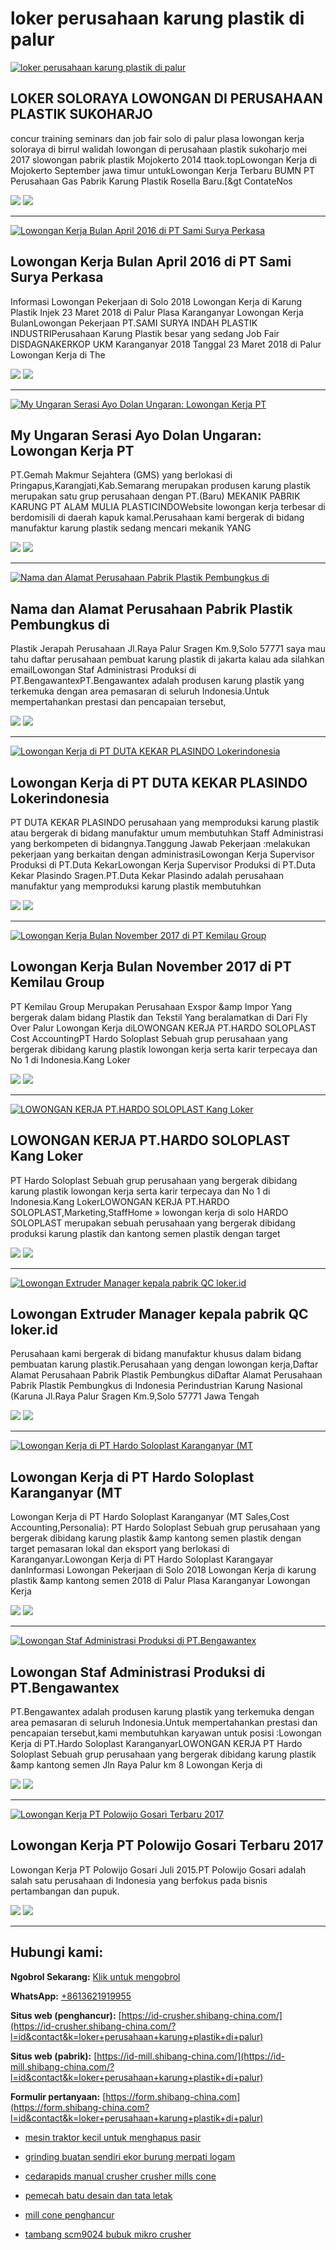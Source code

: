 # loker perusahaan karung plastik di palur

<a href="https://swt.shibang-china.com/?l=id&img&k=loker+perusahaan+karung+plastik+di+palur" target="_blank">![loker perusahaan karung plastik di palur](http://static.shibang-china.com/all-800x300/997.jpg)</a>

## LOKER SOLORAYA LOWONGAN DI PERUSAHAAN PLASTIK SUKOHARJO
concur training seminars dan job fair solo di palur plasa lowongan kerja soloraya di birrul walidah lowongan di perusahaan plastik sukoharjo mei 2017 slowongan pabrik plastik Mojokerto 2014 ttaok.topLowongan Kerja di Mojokerto September jawa timur untukLowongan Kerja Terbaru BUMN PT Perusahaan Gas Pabrik Karung Plastik Rosella Baru.[&gt ContateNos


<a href="https://whatsapp.shibangsoft.com/WhatsApp.php" target="_blank" title="WhatsApp">![](http://static.shibang-china.com/icon/whatsapp.png)</a> <a href="https://swt.shibang-china.com/?l=id&icon&k=loker+perusahaan+karung+plastik+di+palur" target="_blank">![](http://static.shibang-china.com/icon/chat-id.png)</a>

---

<a href="https://swt.shibang-china.com/?l=id&img&k=loker+perusahaan+karung+plastik+di+palur" target="_blank">![Lowongan Kerja Bulan April 2016 di PT Sami Surya Perkasa](http://static.shibang-china.com/all-800x300/707.jpg)</a>

## Lowongan Kerja Bulan April 2016 di PT Sami Surya Perkasa
Informasi Lowongan Pekerjaan di Solo 2018 Lowongan Kerja di Karung Plastik Injek 23 Maret 2018 di Palur Plasa Karanganyar Lowongan Kerja BulanLowongan Pekerjaan PT.SAMI SURYA INDAH PLASTIK INDUSTRIPerusahaan Karung Plastik besar yang sedang Job Fair DISDAGNAKERKOP UKM Karanganyar 2018 Tanggal 23 Maret 2018 di Palur Lowongan Kerja di The


<a href="https://whatsapp.shibangsoft.com/WhatsApp.php" target="_blank" title="WhatsApp">![](http://static.shibang-china.com/icon/whatsapp.png)</a> <a href="https://swt.shibang-china.com/?l=id&icon&k=loker+perusahaan+karung+plastik+di+palur" target="_blank">![](http://static.shibang-china.com/icon/chat-id.png)</a>

---

<a href="https://swt.shibang-china.com/?l=id&img&k=loker+perusahaan+karung+plastik+di+palur" target="_blank">![My Ungaran Serasi Ayo Dolan Ungaran: Lowongan Kerja PT](http://static.shibang-china.com/all-800x300/1516.jpg)</a>

## My Ungaran Serasi Ayo Dolan Ungaran: Lowongan Kerja PT
PT.Gemah Makmur Sejahtera (GMS) yang berlokasi di Pringapus,Karangjati,Kab.Semarang merupakan produsen karung plastik merupakan satu grup perusahaan dengan PT.(Baru) MEKANIK PABRIK KARUNG PT ALAM MULIA PLASTICINDOWebsite lowongan kerja terbesar di berdomisili di daerah kapuk kamal.Perusahaan kami bergerak di bidang manufaktur karung plastik sedang mencari mekanik YANG


<a href="https://whatsapp.shibangsoft.com/WhatsApp.php" target="_blank" title="WhatsApp">![](http://static.shibang-china.com/icon/whatsapp.png)</a> <a href="https://swt.shibang-china.com/?l=id&icon&k=loker+perusahaan+karung+plastik+di+palur" target="_blank">![](http://static.shibang-china.com/icon/chat-id.png)</a>

---

<a href="https://swt.shibang-china.com/?l=id&img&k=loker+perusahaan+karung+plastik+di+palur" target="_blank">![Nama dan Alamat Perusahaan Pabrik Plastik Pembungkus di](http://static.shibang-china.com/all-800x300/257.jpg)</a>

## Nama dan Alamat Perusahaan Pabrik Plastik Pembungkus di
Plastik Jerapah Perusahaan Jl.Raya Palur Sragen Km.9,Solo 57771 saya mau tahu daftar perusahaan pembuat karung plastik di jakarta kalau ada silahkan emailLowongan Staf Administrasi Produksi di PT.BengawantexPT.Bengawantex adalah produsen karung plastik yang terkemuka dengan area pemasaran di seluruh Indonesia.Untuk mempertahankan prestasi dan pencapaian tersebut,


<a href="https://whatsapp.shibangsoft.com/WhatsApp.php" target="_blank" title="WhatsApp">![](http://static.shibang-china.com/icon/whatsapp.png)</a> <a href="https://swt.shibang-china.com/?l=id&icon&k=loker+perusahaan+karung+plastik+di+palur" target="_blank">![](http://static.shibang-china.com/icon/chat-id.png)</a>

---

<a href="https://swt.shibang-china.com/?l=id&img&k=loker+perusahaan+karung+plastik+di+palur" target="_blank">![Lowongan Kerja di PT DUTA KEKAR PLASINDO Lokerindonesia](http://static.shibang-china.com/all-800x300/121.jpg)</a>

## Lowongan Kerja di PT DUTA KEKAR PLASINDO Lokerindonesia
PT DUTA KEKAR PLASINDO perusahaan yang memproduksi karung plastik atau bergerak di bidang manufaktur umum membutuhkan Staff Administrasi yang berkompeten di bidangnya.Tanggung Jawab Pekerjaan :melakukan pekerjaan yang berkaitan dengan administrasiLowongan Kerja Supervisor Produksi di PT.Duta KekarLowongan Kerja Supervisor Produksi di PT.Duta Kekar Plasindo Sragen.PT.Duta Kekar Plasindo adalah perusahaan manufaktur yang memproduksi karung plastik membutuhkan


<a href="https://whatsapp.shibangsoft.com/WhatsApp.php" target="_blank" title="WhatsApp">![](http://static.shibang-china.com/icon/whatsapp.png)</a> <a href="https://swt.shibang-china.com/?l=id&icon&k=loker+perusahaan+karung+plastik+di+palur" target="_blank">![](http://static.shibang-china.com/icon/chat-id.png)</a>

---

<a href="https://swt.shibang-china.com/?l=id&img&k=loker+perusahaan+karung+plastik+di+palur" target="_blank">![Lowongan Kerja Bulan November 2017 di PT Kemilau Group](http://static.shibang-china.com/all-800x300/1105.jpg)</a>

## Lowongan Kerja Bulan November 2017 di PT Kemilau Group
PT Kemilau Group Merupakan Perusahaan Exspor &amp Impor Yang bergerak dalam bidang Plastik dan Tekstil Yang beralamatkan di Dari Fly Over Palur Lowongan Kerja diLOWONGAN KERJA PT.HARDO SOLOPLAST Cost AccountingPT Hardo Soloplast Sebuah grup perusahaan yang bergerak dibidang karung plastik lowongan kerja serta karir terpecaya dan No 1 di Indonesia.Kang Loker


<a href="https://whatsapp.shibangsoft.com/WhatsApp.php" target="_blank" title="WhatsApp">![](http://static.shibang-china.com/icon/whatsapp.png)</a> <a href="https://swt.shibang-china.com/?l=id&icon&k=loker+perusahaan+karung+plastik+di+palur" target="_blank">![](http://static.shibang-china.com/icon/chat-id.png)</a>

---

<a href="https://swt.shibang-china.com/?l=id&img&k=loker+perusahaan+karung+plastik+di+palur" target="_blank">![LOWONGAN KERJA PT.HARDO SOLOPLAST Kang Loker](http://static.shibang-china.com/all-800x300/503.jpg)</a>

## LOWONGAN KERJA PT.HARDO SOLOPLAST Kang Loker
PT Hardo Soloplast Sebuah grup perusahaan yang bergerak dibidang karung plastik lowongan kerja serta karir terpecaya dan No 1 di Indonesia.Kang LokerLOWONGAN KERJA PT.HARDO SOLOPLAST,Marketing,StaffHome » lowongan kerja di solo HARDO SOLOPLAST merupakan sebuah perusahaan yang bergerak dibidang produksi karung plastik dan kantong semen plastik dengan target


<a href="https://whatsapp.shibangsoft.com/WhatsApp.php" target="_blank" title="WhatsApp">![](http://static.shibang-china.com/icon/whatsapp.png)</a> <a href="https://swt.shibang-china.com/?l=id&icon&k=loker+perusahaan+karung+plastik+di+palur" target="_blank">![](http://static.shibang-china.com/icon/chat-id.png)</a>

---

<a href="https://swt.shibang-china.com/?l=id&img&k=loker+perusahaan+karung+plastik+di+palur" target="_blank">![Lowongan Extruder Manager kepala pabrik QC loker.id](http://static.shibang-china.com/all-800x300/836.jpg)</a>

## Lowongan Extruder Manager kepala pabrik QC loker.id
Perusahaan kami bergerak di bidang manufaktur khusus dalam bidang pembuatan karung plastik.Perusahaan yang dengan lowongan kerja,Daftar Alamat Perusahaan Pabrik Plastik Pembungkus diDaftar Alamat Perusahaan Pabrik Plastik Pembungkus di Indonesia Perindustrian Karung Nasional (Karuna Jl.Raya Palur Sragen Km.9,Solo 57771 Jawa Tengah


<a href="https://whatsapp.shibangsoft.com/WhatsApp.php" target="_blank" title="WhatsApp">![](http://static.shibang-china.com/icon/whatsapp.png)</a> <a href="https://swt.shibang-china.com/?l=id&icon&k=loker+perusahaan+karung+plastik+di+palur" target="_blank">![](http://static.shibang-china.com/icon/chat-id.png)</a>

---

<a href="https://swt.shibang-china.com/?l=id&img&k=loker+perusahaan+karung+plastik+di+palur" target="_blank">![Lowongan Kerja di PT Hardo Soloplast Karanganyar (MT](http://static.shibang-china.com/all-800x300/1105.jpg)</a>

## Lowongan Kerja di PT Hardo Soloplast Karanganyar (MT
Lowongan Kerja di PT Hardo Soloplast Karanganyar (MT Sales,Cost Accounting,Personalia): PT Hardo Soloplast Sebuah grup perusahaan yang bergerak dibidang karung plastik &amp kantong semen plastik dengan target pemasaran lokal dan eksport yang berlokasi di Karanganyar.Lowongan Kerja di PT Hardo Soloplast Karangayar danInformasi Lowongan Pekerjaan di Solo 2018 Lowongan Kerja di karung plastik &amp kantong semen 2018 di Palur Plasa Karanganyar Lowongan Kerja


<a href="https://whatsapp.shibangsoft.com/WhatsApp.php" target="_blank" title="WhatsApp">![](http://static.shibang-china.com/icon/whatsapp.png)</a> <a href="https://swt.shibang-china.com/?l=id&icon&k=loker+perusahaan+karung+plastik+di+palur" target="_blank">![](http://static.shibang-china.com/icon/chat-id.png)</a>

---

<a href="https://swt.shibang-china.com/?l=id&img&k=loker+perusahaan+karung+plastik+di+palur" target="_blank">![Lowongan Staf Administrasi Produksi di PT.Bengawantex](http://static.shibang-china.com/all-800x300/1475.jpg)</a>

## Lowongan Staf Administrasi Produksi di PT.Bengawantex
PT.Bengawantex adalah produsen karung plastik yang terkemuka dengan area pemasaran di seluruh Indonesia.Untuk mempertahankan prestasi dan pencapaian tersebut,kami membutuhkan karyawan untuk posisi :Lowongan Kerja di PT.Hardo Soloplast KaranganyarLOWONGAN KERJA PT Hardo Soloplast Sebuah grup perusahaan yang bergerak dibidang karung plastik &amp kantong semen Jln Raya Palur km 8 Lowongan Kerja di


<a href="https://whatsapp.shibangsoft.com/WhatsApp.php" target="_blank" title="WhatsApp">![](http://static.shibang-china.com/icon/whatsapp.png)</a> <a href="https://swt.shibang-china.com/?l=id&icon&k=loker+perusahaan+karung+plastik+di+palur" target="_blank">![](http://static.shibang-china.com/icon/chat-id.png)</a>

---

<a href="https://swt.shibang-china.com/?l=id&img&k=loker+perusahaan+karung+plastik+di+palur" target="_blank">![Lowongan Kerja PT Polowijo Gosari Terbaru 2017](http://static.shibang-china.com/all-800x300/289.jpg)</a>

## Lowongan Kerja PT Polowijo Gosari Terbaru 2017
Lowongan Kerja PT Polowijo Gosari Juli 2015.PT Polowijo Gosari adalah salah satu perusahaan di Indonesia yang berfokus pada bisnis pertambangan dan pupuk.

<a href="https://whatsapp.shibangsoft.com/WhatsApp.php" target="_blank" title="WhatsApp">![](http://static.shibang-china.com/icon/whatsapp.png)</a> <a href="https://swt.shibang-china.com/?l=id&icon&k=loker+perusahaan+karung+plastik+di+palur" target="_blank">![](http://static.shibang-china.com/icon/chat-id.png)</a>

---
## Hubungi kami:

**Ngobrol Sekarang:** [Klik untuk mengobrol](https://swt.shibang-china.com?l=id&contact&k=loker+perusahaan+karung+plastik+di+palur)

**WhatsApp:**  [+8613621919955](https://whatsapp.shibangsoft.com/WhatsApp.php)

**Situs web (penghancur):** [https://id-crusher.shibang-china.com/](https://id-crusher.shibang-china.com/?l=id&contact&k=loker+perusahaan+karung+plastik+di+palur)

**Situs web (pabrik):** [https://id-mill.shibang-china.com/](https://id-mill.shibang-china.com/?l=id&contact&k=loker+perusahaan+karung+plastik+di+palur)

**Formulir pertanyaan:** [https://form.shibang-china.com](https://form.shibang-china.com?l=id&contact&k=loker+perusahaan+karung+plastik+di+palur)

* [mesin traktor kecil untuk menghapus pasir](../44/mesin%20traktor%20kecil%20untuk%20menghapus%20pasir.md)

* [grinding buatan sendiri ekor burung merpati logam](../45/grinding%20buatan%20sendiri%20ekor%20burung%20merpati%20logam.md)

* [cedarapids manual crusher crusher mills cone](../48/cedarapids%20manual%20crusher%20crusher%20mills%20cone.md)

* [pemecah batu desain dan tata letak](../50/pemecah%20batu%20desain%20dan%20tata%20letak.md)

* [mill cone penghancur](../46/mill%20cone%20penghancur.md)

* [tambang scm9024 bubuk mikro crusher](../49/tambang%20scm9024%20bubuk%20mikro%20crusher.md)